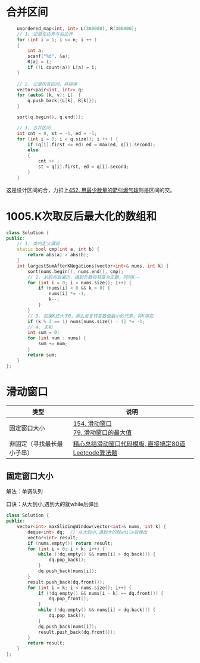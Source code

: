 # 合并区间

```c++
    unordered_map<int, int> L(300000), R(300000);
	// 1. 记录左边界与右边界
	for (int i = 1; i <= n; i ++ )
	{
        int a;
        scanf("%d", &a);
        R[a] = i;
        if (!L.count(a)) L[a] = i;
    }
		
	// 2. 记录所有区间，并排序
    vector<pair<int, int>> q;
    for (auto& [k, v]: L)  {
        q.push_back({L[k], R[k]});
    }

    sort(q.begin(), q.end());

	// 3. 合并区间
    int cnt = 0, st = -1, ed = -1;
    for (int i = 0; i < q.size(); i ++ ) {
        if (q[i].first <= ed) ed = max(ed, q[i].second);
        else
        {
            cnt ++ ;
            st = q[i].first, ed = q[i].second;
        }
    }


```

这是设计区间的合，力扣上[452. 用最少数量的箭引爆气球](https://leetcode-cn.com/problems/minimum-number-of-arrows-to-burst-balloons/)则是区间的交。

# 1005.K次取反后最大化的数组和

```c++
class Solution {
public:
    // 1. 类内定义谓词
    static bool cmp(int a, int b) {
        return abs(a) > abs(b);
    }
    int largestSumAfterKNegations(vector<int>& nums, int k) {
        sort(nums.begin(), nums.end(), cmp);
        // 2. 从前向后遍历，遇到负数将其变为正数，同时K--
        for (int i = 0; i < nums.size(); i++) {
            if (nums[i] < 0 && k > 0) {
                nums[i] *= -1;
                k--;
            }
        }
        // 3. 如果K还大于0，那么反复转变数值最小的元素，将K用完
        if (k % 2 == 1) nums[nums.size() - 1] *= -1;
        // 4. 求和
        int sum = 0;
        for (int num : nums) {
            sum += num;
        }
        return sum;
    }
};
```

# 滑动窗口

| 类型                       | 说明                                                         |
| -------------------------- | ------------------------------------------------------------ |
| 固定窗口大小               | [154. 滑动窗口](https://www.acwing.com/problem/content/156/)<br />[79. 滑动窗口的最大值](https://www.acwing.com/problem/content/75/) |
| 非固定（寻找最长最小子串） | [精心总结滑动窗口代码模板, 直接搞定80道Leetcode算法题](https://www.bilibili.com/video/BV1V44y1s7zJ?spm_id_from=333.337.search-card.all.click) |

## 固定窗口大小

解法：单调队列

口诀：从大到小,遇到大的就while后弹出

```c++
class Solution {
public:
    vector<int> maxSlidingWindow(vector<int>& nums, int k) {
        deque<int> dq;  // 从大到小,遇到大的就while后弹出
        vector<int> result;
        if (nums.empty()) return result;
        for (int i = 0; i < k; i++) {
            while (!dq.empty() && nums[i] > dq.back()) {
                dq.pop_back();
            }
            dq.push_back(nums[i]);
        }
        result.push_back(dq.front());
        for (int i = k; i < nums.size(); i++) {
            if (!dq.empty() && nums[i - k] == dq.front()) {
                dq.pop_front();
            }
            while (!dq.empty() && nums[i] > dq.back()) {
                dq.pop_back();
            }
            dq.push_back(nums[i]);
            result.push_back(dq.front());
        }
        return result;
    }
};
```

